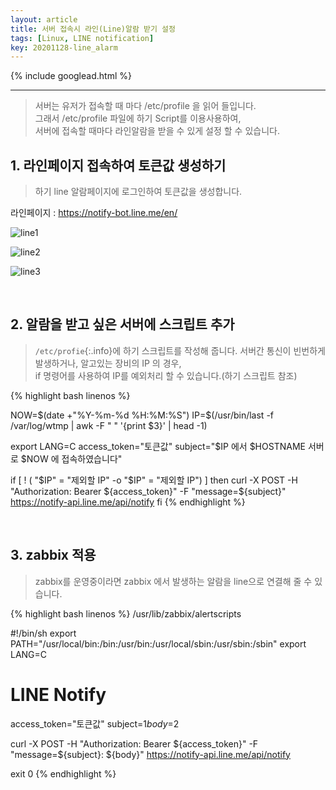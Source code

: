 ```yaml
---
layout: article
title: 서버 접속시 라인(Line)알람 받기 설정
tags: [Linux, LINE notification]
key: 20201128-line_alarm
---
```


{% include googlead.html %}

---

> 서버는 유저가 접속할 때 마다 /etc/profile 을 읽어 들입니다.  
> 그래서 /etc/profile 파일에 하기 Script를 이용사용하여,  
> 서버에 접속할 때마다 라인알람을 받을 수 있게 설정 할 수 있습니다.


## 1. 라인페이지 접속하여 토큰값 생성하기

> 하기 line 알람페이지에 로그인하여 토큰값을 생성합니다.

라인페이지 : <https://notify-bot.line.me/en/>

![line1](http://drive.google.com/uc?export=view&id=1cWjSGfRaUAhTBAFzqMFVSpv5xckQcpjs)

![line2](http://drive.google.com/uc?export=view&id=1S7dK1SJyxSIGHUZKjQckzBCouZaL9zWp)

![line3](http://drive.google.com/uc?export=view&id=1kFviSIs60tN6HN_QcTsNQo8hvEMmVlyt)

<br>

## 2. 알람을 받고 싶은 서버에 스크립트 추가

> `/etc/profie`{:.info}에 하기 스크립트를 작성해 줍니다.
> 서버간 통신이 빈번하게 발생하거나, 알고있는 장비의 IP 의 경우,  
> if 명령어를 사용하여 IP를 예외처리 할 수 있습니다.(하기 스크립트 참조)

{% highlight bash linenos %}

NOW=$(date +"%Y-%m-%d %H:%M:%S")
IP=$(/usr/bin/last -f /var/log/wtmp | awk -F " " '{print $3}' | head -1)

export LANG=C
access_token="토큰값"
subject="$IP 에서 $HOSTNAME 서버로 $NOW 에 접속하였습니다"

if [ ! \( "$IP" = "제외할 IP" -o "$IP" = "제외할 IP"\) ]
then
      curl -X POST -H "Authorization: Bearer ${access_token}" -F "message=${subject}" https://notify-api.line.me/api/notify
fi
{% endhighlight %}

<br>

## 3. zabbix 적용

> zabbix를 운영중이라면 zabbix 에서 발생하는 알람을 line으로 연결해 줄 수 있습니다.

{% highlight bash linenos %}
/usr/lib/zabbix/alertscripts

#!/bin/sh
export PATH="/usr/local/bin:/bin:/usr/bin:/usr/local/sbin:/usr/sbin:/sbin"
export LANG=C

# LINE Notify
access_token="토큰값"
subject=$1
body=$2

curl -X POST -H "Authorization: Bearer ${access_token}" -F "message=${subject}: ${body}" https://notify-api.line.me/api/notify

exit 0
{% endhighlight %}
